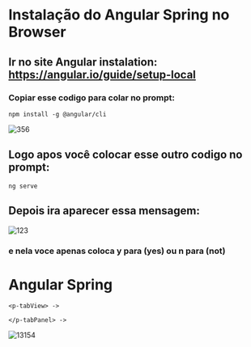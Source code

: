 
# Instalação do Angular Spring no Browser

## Ir no site Angular instalation: https://angular.io/guide/setup-local

### Copiar esse codigo para colar no prompt: 

~~~
npm install -g @angular/cli
~~~

![356](https://user-images.githubusercontent.com/101228590/206581011-efa2eceb-da16-4b8f-8655-f549f30981d2.png)


## Logo apos você colocar esse outro codigo no prompt:

~~~
ng serve
~~~

## Depois ira aparecer essa mensagem:
![123](https://user-images.githubusercontent.com/101228590/206580649-d80d079d-e2c3-4464-a9f9-091543095d8b.png)

### e nela voce apenas coloca y para (yes) ou n para (not)



# Angular Spring
~~~
<p-tabView> ->

</p-tabPanel> ->
~~~

![13154](https://user-images.githubusercontent.com/101228590/206581397-0260ebdf-b65a-47e2-9aa0-89e366b57995.png)
